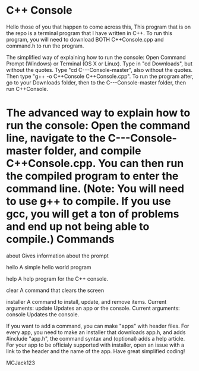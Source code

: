 C++ Console
===========
Hello those of you that happen to come across this,
This program that is on the repo is a terminal program that I have written in C++. To run this program, you will need to download BOTH C++Console.cpp and command.h to run the program.


The simplified way of explaining how to run the console: 
Open Command Prompt (Windows) or Terminal (OS X or Linux). Type in "cd Downloads", but without the quotes. Type "cd C---Console-master", also without the quotes. Then type "g++ -o C++Console C++Console.cpp". To run the program after, go to your Downloads folder, then to the C---Console-master folder, then run C++Console.

The advanced way to explain how to run the console:
Open the command line, navigate to the C---Console-master folder, and compile C++Console.cpp. You can then run the compiled program to enter the command line.
(Note: You will need to use g++ to compile. If you use gcc, you will get a ton of problems and end up not being able to compile.)
Commands
==========
about
Gives information about the prompt

hello
A simple hello world program

help
A help program for the C++ console.

clear
A command that clears the screen

installer
A command to install, update, and remove items. Current arguments:
    update
    Updates an app or the console. Current arguments:
        console
        Updates the console.


If you want to add a command, you can make "apps" with header files. For every app, you need to make an installer that downloads app.h, and adds #include "app.h", the command syntax and (optional) adds a help article. For your app to be officialy supported with installer, open an issue with a link to the header and the name of the app.
Have great simplified coding!

MCJack123
